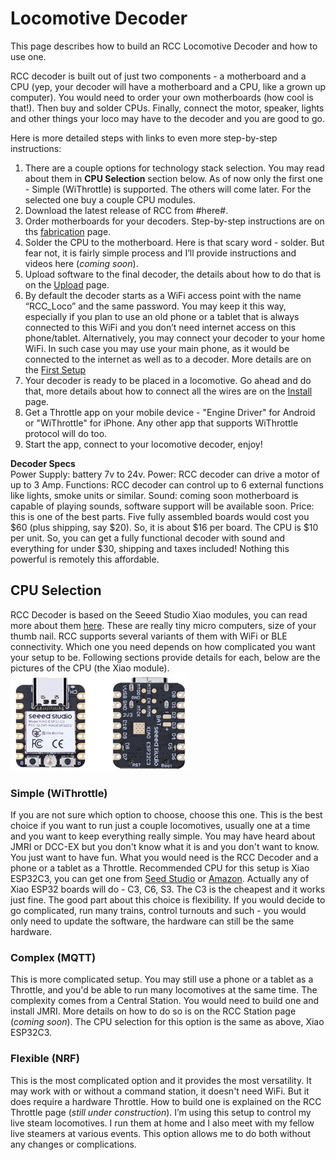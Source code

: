 # Locomotive Decoder

This page describes how to build an RCC Locomotive Decoder and how to use one.


RCC decoder is built out of just two components - a motherboard and a CPU (yep, your decoder will have a motherboard and a CPU, like a grown up computer). You would need to order your own motherboards (how cool is that!). Then buy and solder CPUs. Finally, connect the motor, speaker, lights and other things your loco may have to the decoder and you are good to go.


Here is more detailed steps with links to even more step-by-step instructions:
1. There are a couple options for technology stack selection. You may read about them in **CPU Selection** section below. As of now only the first one - Simple (WiThrottle) is supported. The others will come later. For the selected one buy a couple CPU modules.
2. Download the latest release of RCC from #here#.
3. Order motherboards for your decoders. Step-by-step instructions are on ths [fabrication](fabrication) page. 
4. Solder the CPU to the motherboard. Here is that scary word - solder. But fear not, it is fairly simple process and I’ll provide instructions and videos here (_coming soon_).
5. Upload software to the final decoder, the details about how to do that is on the [Upload](upload.md) page.
6. By default the decoder starts as a WiFi access point with the name “RCC_Loco” and the same password. You may keep it this way, especially if you plan to use an old phone or a tablet that is always connected to this WiFi and you don’t need internet access on this phone/tablet. Alternatively, you may connect your decoder to your home WiFi. In such case you may use your main phone, as it would be connected to the internet as well as to a decoder. More details are on the [First Setup](first_setup.md)
7. Your decoder is ready to be placed in a locomotive. Go ahead and do that, more details about how to connect all the wires are on the [Install](install.md) page.
8. Get a Throttle app on your mobile device - "Engine Driver" for Android or "WiThrottle" for iPhone. Any other app that supports WiThrottle protocol will do too.
9. Start the app, connect to your locomotive decoder, enjoy!

**Decoder Specs**  
Power Supply: battery 7v to 24v.
Power: RCC decoder can drive a motor of up to 3 Amp.
Functions: RCC decoder can control up to 6 external functions like lights, smoke units or similar.
Sound: coming soon motherboard is capable of playing sounds, software support will be available soon.
Price: this is one of the best parts. Five fully assembled boards would cost you $60 (plus shipping, say $20). So, it is about $16 per board. The CPU is $10 per unit. So, you can get a fully functional decoder with sound and everything for under $30, shipping and taxes included! Nothing this powerful is remotely this affordable.

## CPU Selection
RCC Decoder is based on the Seeed Studio Xiao modules, you can read more about them [here](https://www.seeedstudio.com/xiao-series-page). These are really tiny micro computers, size of your thumb nail. RCC supports several variants of them with WiFi or BLE connectivity. Which one you need depends on how complicated you want your setup to be. Following sections provide details for each, below are the pictures of the CPU (the Xiao module).
![Xiao](image/XIAO.jpg)

### Simple (WiThrottle)
If you are not sure which option to choose, choose this one. This is the best choice if you want to run just a couple locomotives, usually one at a time and you want to keep everything really simple. You may have heard about JMRI or DCC-EX but you don't know what it is and you don't want to know. You just want to have fun. What you would need is the RCC Decoder and a phone or a tablet as a Throttle. Recommended CPU for this setup is Xiao ESP32C3, you can get one from [Seed Studio](https://wiki.seeedstudio.com/XIAO_ESP32C3_Getting_Started/) or [Amazon](https://www.amazon.com/Seeed-Studio-XIAO-ESP32C3-Microcontroller/dp/B0B94JZ2YF/ref=asc_df_B0B94JZ2YF?mcid=72b6a39f01243f90839a6151057a3d9f&hvocijid=9306890703710665590-B0B94JZ2YF-&hvexpln=73&tag=hyprod-20&linkCode=df0&hvadid=721245378154&hvpos=&hvnetw=g&hvrand=9306890703710665590&hvpone=&hvptwo=&hvqmt=&hvdev=c&hvdvcmdl=&hvlocint=&hvlocphy=1013950&hvtargid=pla-2281435178138&th=1). Actually any of Xiao ESP32 boards will do - C3, C6, S3. The C3 is the cheapest and it works just fine. The good part about this choice is flexibility. If you would decide to go complicated, run many trains, control turnouts and such - you would only need to update the software, the hardware can still be the same hardware.


### Complex (MQTT)
This is more complicated setup. You may still use a phone or a tablet as a Throttle, and you'd be able to run many locomotives at the same time. The complexity comes from a Central Station. You would need to build one and install JMRI. More details on how to do so is on the RCC Station page (_coming soon_). The CPU selection for this option is the same as above, Xiao ESP32C3.


### Flexible (NRF)
This is the most complicated option and it provides the most versatility. It may work with or without a command station, it doesn't need WiFi. But it does require a hardware Throttle. How to build one is explained on the RCC Throttle page (_still under construction_). I’m using this setup to control my live steam locomotives. I run them at home and I also meet with my fellow live steamers at various events. This option allows me to do both without any changes or complications.
